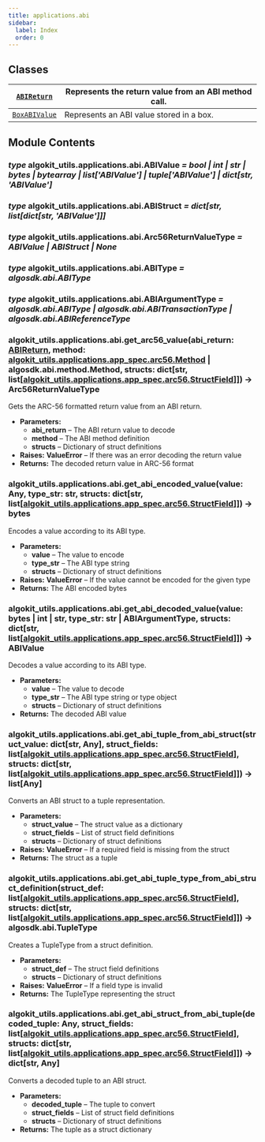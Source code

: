 ```yaml
---
title: applications.abi
sidebar:
  label: Index
  order: 0
---
```


## Classes

| [`ABIReturn`](ABIReturn.md#algokit_utils.applications.abi.ABIReturn)       | Represents the return value from an ABI method call. |
| -------------------------------------------------------------------------- | ---------------------------------------------------- |
| [`BoxABIValue`](BoxABIValue.md#algokit_utils.applications.abi.BoxABIValue) | Represents an ABI value stored in a box.             |

## Module Contents

### _type_ algokit_utils.applications.abi.ABIValue _= bool | int | str | bytes | bytearray | list['ABIValue'] | tuple['ABIValue'] | dict[str, 'ABIValue']_

### _type_ algokit_utils.applications.abi.ABIStruct _= dict[str, list[dict[str, 'ABIValue']]]_

### _type_ algokit_utils.applications.abi.Arc56ReturnValueType _= ABIValue | ABIStruct | None_

### _type_ algokit_utils.applications.abi.ABIType _= algosdk.abi.ABIType_

### _type_ algokit_utils.applications.abi.ABIArgumentType _= algosdk.abi.ABIType | algosdk.abi.ABITransactionType | algosdk.abi.ABIReferenceType_

### algokit_utils.applications.abi.get_arc56_value(abi_return: [ABIReturn](ABIReturn.md#algokit_utils.applications.abi.ABIReturn), method: [algokit_utils.applications.app_spec.arc56.Method](/reference/algokit-utils-py/api/applications/app_spec/arc56/method/#algokit_utils.applications.app_spec.arc56.Method) | algosdk.abi.method.Method, structs: dict[str, list[[algokit_utils.applications.app_spec.arc56.StructField](/reference/algokit-utils-py/api/applications/app_spec/arc56/structfield/#algokit_utils.applications.app_spec.arc56.StructField)]]) → Arc56ReturnValueType

Gets the ARC-56 formatted return value from an ABI return.

- **Parameters:**
  - **abi_return** – The ABI return value to decode
  - **method** – The ABI method definition
  - **structs** – Dictionary of struct definitions
- **Raises:**
  **ValueError** – If there was an error decoding the return value
- **Returns:**
  The decoded return value in ARC-56 format

### algokit_utils.applications.abi.get_abi_encoded_value(value: Any, type_str: str, structs: dict[str, list[[algokit_utils.applications.app_spec.arc56.StructField](/reference/algokit-utils-py/api/applications/app_spec/arc56/structfield/#algokit_utils.applications.app_spec.arc56.StructField)]]) → bytes

Encodes a value according to its ABI type.

- **Parameters:**
  - **value** – The value to encode
  - **type_str** – The ABI type string
  - **structs** – Dictionary of struct definitions
- **Raises:**
  **ValueError** – If the value cannot be encoded for the given type
- **Returns:**
  The ABI encoded bytes

### algokit_utils.applications.abi.get_abi_decoded_value(value: bytes | int | str, type_str: str | ABIArgumentType, structs: dict[str, list[[algokit_utils.applications.app_spec.arc56.StructField](/reference/algokit-utils-py/api/applications/app_spec/arc56/structfield/#algokit_utils.applications.app_spec.arc56.StructField)]]) → ABIValue

Decodes a value according to its ABI type.

- **Parameters:**
  - **value** – The value to decode
  - **type_str** – The ABI type string or type object
  - **structs** – Dictionary of struct definitions
- **Returns:**
  The decoded ABI value

### algokit_utils.applications.abi.get_abi_tuple_from_abi_struct(struct_value: dict[str, Any], struct_fields: list[[algokit_utils.applications.app_spec.arc56.StructField](/reference/algokit-utils-py/api/applications/app_spec/arc56/structfield/#algokit_utils.applications.app_spec.arc56.StructField)], structs: dict[str, list[[algokit_utils.applications.app_spec.arc56.StructField](/reference/algokit-utils-py/api/applications/app_spec/arc56/structfield/#algokit_utils.applications.app_spec.arc56.StructField)]]) → list[Any]

Converts an ABI struct to a tuple representation.

- **Parameters:**
  - **struct_value** – The struct value as a dictionary
  - **struct_fields** – List of struct field definitions
  - **structs** – Dictionary of struct definitions
- **Raises:**
  **ValueError** – If a required field is missing from the struct
- **Returns:**
  The struct as a tuple

### algokit_utils.applications.abi.get_abi_tuple_type_from_abi_struct_definition(struct_def: list[[algokit_utils.applications.app_spec.arc56.StructField](/reference/algokit-utils-py/api/applications/app_spec/arc56/structfield/#algokit_utils.applications.app_spec.arc56.StructField)], structs: dict[str, list[[algokit_utils.applications.app_spec.arc56.StructField](/reference/algokit-utils-py/api/applications/app_spec/arc56/structfield/#algokit_utils.applications.app_spec.arc56.StructField)]]) → algosdk.abi.TupleType

Creates a TupleType from a struct definition.

- **Parameters:**
  - **struct_def** – The struct field definitions
  - **structs** – Dictionary of struct definitions
- **Raises:**
  **ValueError** – If a field type is invalid
- **Returns:**
  The TupleType representing the struct

### algokit_utils.applications.abi.get_abi_struct_from_abi_tuple(decoded_tuple: Any, struct_fields: list[[algokit_utils.applications.app_spec.arc56.StructField](/reference/algokit-utils-py/api/applications/app_spec/arc56/structfield/#algokit_utils.applications.app_spec.arc56.StructField)], structs: dict[str, list[[algokit_utils.applications.app_spec.arc56.StructField](/reference/algokit-utils-py/api/applications/app_spec/arc56/structfield/#algokit_utils.applications.app_spec.arc56.StructField)]]) → dict[str, Any]

Converts a decoded tuple to an ABI struct.

- **Parameters:**
  - **decoded_tuple** – The tuple to convert
  - **struct_fields** – List of struct field definitions
  - **structs** – Dictionary of struct definitions
- **Returns:**
  The tuple as a struct dictionary
